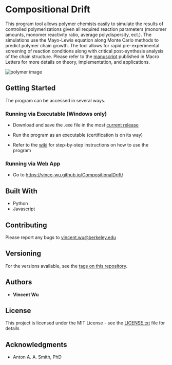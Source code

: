 # Compositional Drift

This program tool allows polymer chemists easily to simulate the results of controlled polymerizations given all required reaction parameters (monomer amounts, monomer reactivity ratio, average polydispersity, ect.). The simulations use the Mayo-Lewis equation along Monte Carlo methods to predict polymer chain growth. The tool allows for rapid pre-experimental screening of reaction conditions along with critical post-synthesis analysis of the chain structure. Please refer to the [manuscript](https://pubs.acs.org/doi/full/10.1021/acsmacrolett.8b00813) published in Macro Letters for more details on theory, implementation, and applications.

![polymer image](https://i.imgur.com/mElYP4x.png)

## Getting Started
The program can be accessed in several ways.

### Running via Executable (Windows only)

* Download and save the .exe file in the most [current release](https://github.com/vince-wu/CompositionalDrift/releases)

* Run the program as an executable (certification is on its way)

* Refer to the [wiki](https://github.com/vince-wu/CompositionalDrift/wiki) for step-by-step instructions on how to use the program

### Running via Web App

* Go to https://vince-wu.github.io/CompositionalDrift/ 

## Built With

* Python
* Javascript

## Contributing

Please report any bugs to vincent.wu@berkeley.edu

## Versioning

For the versions available, see the [tags on this repository](https://github.com/vince-wu/CompositionalDrift/tags). 

## Authors

* **Vincent Wu** 

## License

This project is licensed under the MIT License - see the [LICENSE.txt](https://github.com/vince-wu/CompositionalDrift/blob/master/LISCENCE.txt) file for details

## Acknowledgments

* Anton A. A. Smith, PhD

